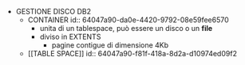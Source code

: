 - GESTIONE DISCO DB2
	- CONTAINER
	  id:: 64047a90-da0e-4420-9792-08e59fee6570
		- unita di un tablespace, può essere un disco o un **file**
		- diviso in EXTENTS
			- pagine contigue di dimensione 4Kb
	- [[TABLE SPACE]]
	  id:: 64047a90-f81f-418a-8d2a-d10974ed09f2